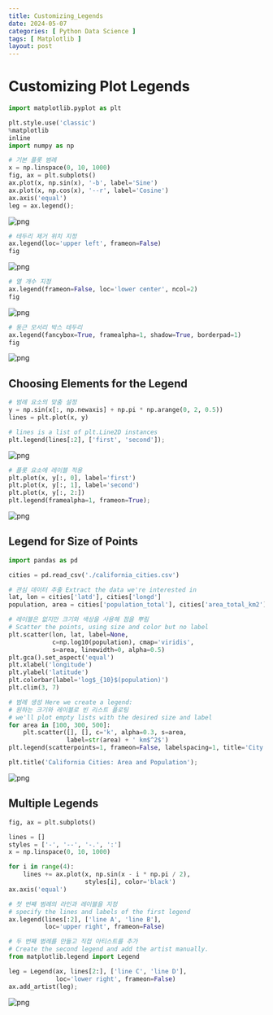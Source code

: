 ```yaml
---
title: Customizing_Legends
date: 2024-05-07
categories: [ Python Data Science ]
tags: [ Matplotlib ]
layout: post
---
```


# Customizing Plot Legends

```python
import matplotlib.pyplot as plt

plt.style.use('classic')
%matplotlib
inline
import numpy as np
```

```python
# 기본 플롯 범례
x = np.linspace(0, 10, 1000)
fig, ax = plt.subplots()
ax.plot(x, np.sin(x), '-b', label='Sine')
ax.plot(x, np.cos(x), '--r', label='Cosine')
ax.axis('equal')
leg = ax.legend();
```

![png](_posts/Customizing_Legends_files/Customizing_Legends_2_0.png)

```python
# 테두리 제거 위치 지정
ax.legend(loc='upper left', frameon=False)
fig
```

![png](_posts/Customizing_Legends_files/Customizing_Legends_3_0.png)

```python
# 열 개수 지정
ax.legend(frameon=False, loc='lower center', ncol=2)
fig
```

![png](_posts/Customizing_Legends_files/Customizing_Legends_4_0.png)

```python
# 둥근 모서리 박스 테두리
ax.legend(fancybox=True, framealpha=1, shadow=True, borderpad=1)
fig
```

![png](_posts/Customizing_Legends_files/Customizing_Legends_5_0.png)

## Choosing Elements for the Legend

```python
# 범례 요소의 맞춤 설정
y = np.sin(x[:, np.newaxis] + np.pi * np.arange(0, 2, 0.5))
lines = plt.plot(x, y)

# lines is a list of plt.Line2D instances
plt.legend(lines[:2], ['first', 'second']);
```

![png](_posts/Customizing_Legends_files/Customizing_Legends_7_0.png)

```python
# 플롯 요소에 레이블 적용
plt.plot(x, y[:, 0], label='first')
plt.plot(x, y[:, 1], label='second')
plt.plot(x, y[:, 2:])
plt.legend(framealpha=1, frameon=True);
```

![png](_posts/Customizing_Legends_files/Customizing_Legends_8_0.png)

## Legend for Size of Points

```python
import pandas as pd

cities = pd.read_csv('./california_cities.csv')

# 관심 데이터 추출 Extract the data we're interested in
lat, lon = cities['latd'], cities['longd']
population, area = cities['population_total'], cities['area_total_km2']

# 레이블은 없지만 크기와 색상을 사용해 점을 뿌림
# Scatter the points, using size and color but no label
plt.scatter(lon, lat, label=None,
            c=np.log10(population), cmap='viridis',
            s=area, linewidth=0, alpha=0.5)
plt.gca().set_aspect('equal')
plt.xlabel('longitude')
plt.ylabel('latitude')
plt.colorbar(label='log$_{10}$(population)')
plt.clim(3, 7)

# 범례 생성 Here we create a legend:
# 원하는 크기와 레이블로 빈 리스트 플로팅
# we'll plot empty lists with the desired size and label
for area in [100, 300, 500]:
    plt.scatter([], [], c='k', alpha=0.3, s=area,
                label=str(area) + ' km$^2$')
plt.legend(scatterpoints=1, frameon=False, labelspacing=1, title='City Area')

plt.title('California Cities: Area and Population');
```

![png](_posts/Customizing_Legends_files/Customizing_Legends_10_0.png)

## Multiple Legends

```python
fig, ax = plt.subplots()

lines = []
styles = ['-', '--', '-.', ':']
x = np.linspace(0, 10, 1000)

for i in range(4):
    lines += ax.plot(x, np.sin(x - i * np.pi / 2),
                     styles[i], color='black')
ax.axis('equal')

# 첫 번째 범례의 라인과 레이블을 지정
# specify the lines and labels of the first legend
ax.legend(lines[:2], ['line A', 'line B'],
          loc='upper right', frameon=False)

# 두 번째 범례를 만들고 직접 아티스트를 추가
# Create the second legend and add the artist manually.
from matplotlib.legend import Legend

leg = Legend(ax, lines[2:], ['line C', 'line D'],
             loc='lower right', frameon=False)
ax.add_artist(leg);
```

![png](_posts/Customizing_Legends_files/Customizing_Legends_12_0.png)
    

